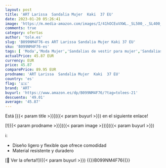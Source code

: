 ```yaml
---
layout: post
title: 'ART Larissa  Sandalia Mujer  Kaki  37 EU'
date: 2023-01-20 05:26:41
image: 'https://m.media-amazon.com/images/I/41hOCEuVXWL._SL500_._SL400_.jpg'
comments: true
category: ofertas
author: 'tole.es'
slug: 'B099NM4F76-es ART Larissa Sandalia Mujer Kaki 37 EU'
sku: 'B099NM4F76-es'
tags: [ 'Moda','Moda Mujer','Sandalias de vestir para mujer','Sandalias y palas de mujer','Zapatos para mujer','art','sandalia','🇪🇸', ]
actualPrice: 45.87 EUR
currency: EUR
price: 45.87
comparePrice: 89.95 EUR
prodname: 'ART Larissa  Sandalia Mujer  Kaki  37 EU'
country: 'es'
flag: '🇪🇸'
brand: 'ART'
buyurl: 'https://www.amazon.es/dp/B099NM4F76/?tag=tolees-21'
descuento: '49.01'
average: '45.87'
---
```


Está [{{< param title >}}]({{< param buyurl >}}) en el siguiente enlace!

[![{{< param prodname >}}]({{< param image >}})]({{< param buyurl >}})

ℹ️:

- Diseño ligero y flexible que ofrece comodidad
- Material resistente y duradero

[🛒 Ver la oferta!!]({{< param buyurl >}})
{{<world>}}B099NM4F76{{</world>}}
